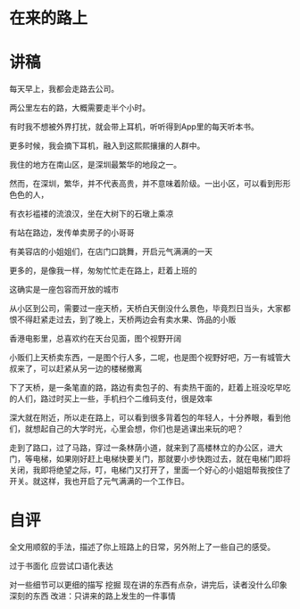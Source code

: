 # 在来的路上

# 讲稿
每天早上，我都会走路去公司。  

两公里左右的路，大概需要走半个小时。  

有时我不想被外界打扰，就会带上耳机，听听得到App里的每天听本书。  

更多时候，我会摘下耳机，融入到这熙熙攘攘的人群中。  

我住的地方在南山区，是深圳最繁华的地段之一。  

然而，在深圳，繁华，并不代表高贵，并不意味着阶级。一出小区，可以看到形形色色的人，  

有衣衫褴褛的流浪汉，坐在大树下的石墩上乘凉

有站在路边，发传单卖房子的小哥哥  

有美容店的小姐姐们，在店门口跳舞，开启元气满满的一天  

更多的，是像我一样，匆匆忙忙走在路上，赶着上班的  

这确实是一座包容而开放的城市

从小区到公司，需要过一座天桥，天桥白天倒没什么景色，毕竟烈日当头，大家都恨不得赶紧走过去，到了晚上，天桥两边会有卖水果、饰品的小贩  

香港电影里，总喜欢约在天台见面，图个视野开阔  

小贩们上天桥卖东西，一是图个行人多，二呢，也是图个视野好吧，万一有城管大叔来了，可以赶紧从另一边的楼梯撤离  

下了天桥，是一条笔直的路，路边有卖包子的、有卖热干面的，赶着上班没吃早吃的人们，路过时买上一些，手机扫个二维码支付，很是效率  

深大就在附近，所以走在路上，可以看到很多背着包的年轻人，十分养眼，看到他们，就想起自己的大学时光，心里会想，你们也是逃课出来玩的吧？  

走到了路口，过了马路，穿过一条林荫小道，就来到了高楼林立的办公区，进大门，等电梯，如果刚好赶上电梯快要关门，那就要小步快跑过去，就在电梯门即将关闭，我即将绝望之际，叮，电梯门又打开了，里面一个好心的小姐姐帮我按住了开关。就这样，我也开启了元气满满的一个工作日。  


# 自评

全文用顺叙的手法，描述了你上班路上的日常，另外附上了一些自己的感受。  

过于书面化  应尝试口语化表达

对一些细节可以更细的描写 挖掘  现在讲的东西有点杂，讲完后，读者没什么印象深刻的东西
改进：只讲来的路上发生的一件事情
